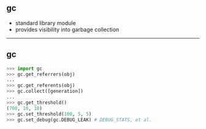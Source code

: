 ##  gc

- standard library module
- provides visibility into garbage collection

---

## gc

```python
>>> import gc
>>> gc.get_referrers(obj)
...
>>> gc.get_referents(obj)
>>> gc.collect([generation])
...
>>> gc.get_threshold()
(700, 10, 10)
>>> gc.set_threshold(100, 5, 5)
>>> gc.set_debug(gc.DEBUG_LEAK) # DEBUG_STATS, et al.
```
